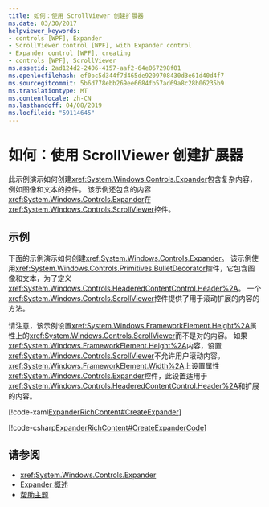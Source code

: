 ```yaml
---
title: 如何：使用 ScrollViewer 创建扩展器
ms.date: 03/30/2017
helpviewer_keywords:
- controls [WPF], Expander
- ScrollViewer control [WPF], with Expander control
- Expander control [WPF], creating
- controls [WPF], ScrollViewer
ms.assetid: 2ad124d2-2406-4157-aaf2-64e067298f01
ms.openlocfilehash: ef0bc5d344f7d465de9209708430d3e61d40d4f7
ms.sourcegitcommit: 5b6d778ebb269ee6684fb57ad69a8c28b06235b9
ms.translationtype: MT
ms.contentlocale: zh-CN
ms.lasthandoff: 04/08/2019
ms.locfileid: "59114645"
---
```

# <a name="how-to-create-an-expander-with-a-scrollviewer"></a>如何：使用 ScrollViewer 创建扩展器
此示例演示如何创建<xref:System.Windows.Controls.Expander>包含复杂内容，例如图像和文本的控件。 该示例还包含的内容<xref:System.Windows.Controls.Expander>在<xref:System.Windows.Controls.ScrollViewer>控件。  
  
## <a name="example"></a>示例  
 下面的示例演示如何创建<xref:System.Windows.Controls.Expander>。 该示例使用<xref:System.Windows.Controls.Primitives.BulletDecorator>控件，它包含图像和文本，为了定义<xref:System.Windows.Controls.HeaderedContentControl.Header%2A>。 一个<xref:System.Windows.Controls.ScrollViewer>控件提供了用于滚动扩展的内容的方法。  
  
 请注意，该示例设置<xref:System.Windows.FrameworkElement.Height%2A>属性上的<xref:System.Windows.Controls.ScrollViewer>而不是对的内容。 如果<xref:System.Windows.FrameworkElement.Height%2A>内容，设置<xref:System.Windows.Controls.ScrollViewer>不允许用户滚动内容。 <xref:System.Windows.FrameworkElement.Width%2A>上设置属性<xref:System.Windows.Controls.Expander>控件，此设置适用于<xref:System.Windows.Controls.HeaderedContentControl.Header%2A>和扩展的内容。  
  
 [!code-xaml[ExpanderRichContent#CreateExpander](~/samples/snippets/csharp/VS_Snippets_Wpf/ExpanderRichContent/CSharp/Window1.xaml#createexpander)]  
  
 [!code-csharp[ExpanderRichContent#CreateExpanderCode](~/samples/snippets/csharp/VS_Snippets_Wpf/ExpanderRichContent/CSharp/Window1.xaml.cs#createexpandercode)]  
  
## <a name="see-also"></a>请参阅

- <xref:System.Windows.Controls.Expander>
- [Expander 概述](expander-overview.md)
- [帮助主题](expander-how-to-topics.md)
